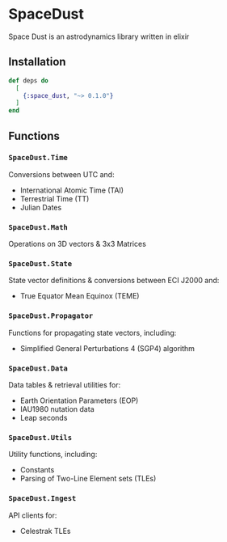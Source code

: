 # SpaceDust

Space Dust is an astrodynamics library written in elixir

## Installation

```elixir
def deps do
  [
    {:space_dust, "~> 0.1.0"}
  ]
end
```

## Functions

### `SpaceDust.Time`
Conversions between UTC and:
 - International Atomic Time (TAI)
 - Terrestrial Time (TT)
 - Julian Dates

### `SpaceDust.Math`
Operations on 3D vectors & 3x3 Matrices

### `SpaceDust.State`
State vector definitions & conversions between ECI J2000 and:
 - True Equator Mean Equinox (TEME)

### `SpaceDust.Propagator`
Functions for propagating state vectors, including:
 - Simplified General Perturbations 4 (SGP4) algorithm

### `SpaceDust.Data`
Data tables & retrieval utilities for:
 - Earth Orientation Parameters (EOP)
 - IAU1980 nutation data
 - Leap seconds

### `SpaceDust.Utils`
Utility functions, including:
 - Constants
 - Parsing of Two-Line Element sets (TLEs)

### `SpaceDust.Ingest`
API clients for:
 - Celestrak TLEs
